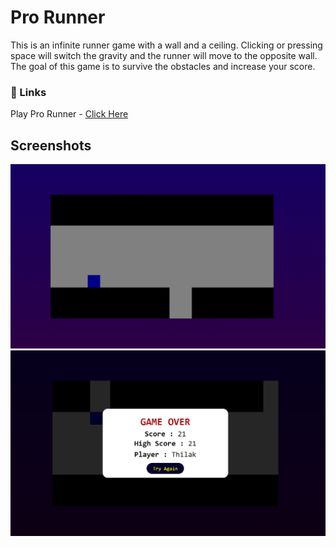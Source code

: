 # Pro Runner
This is an infinite runner game with a wall and a ceiling. Clicking or pressing space will switch the gravity and the runner will move to the opposite wall.
The goal of this game is to survive the obstacles and increase your score.

### 🔗 Links
Play Pro Runner - [Click Here](https://thilak-07.github.io/pro-runner-game/)

## Screenshots
![App Screenshot](https://github.com/Thilak-07/Pro-Runner/blob/main/Screenshots/The%20Game.png)
![App Screenshot](https://github.com/Thilak-07/Pro-Runner/blob/main/Screenshots/Game%20Over.png)
